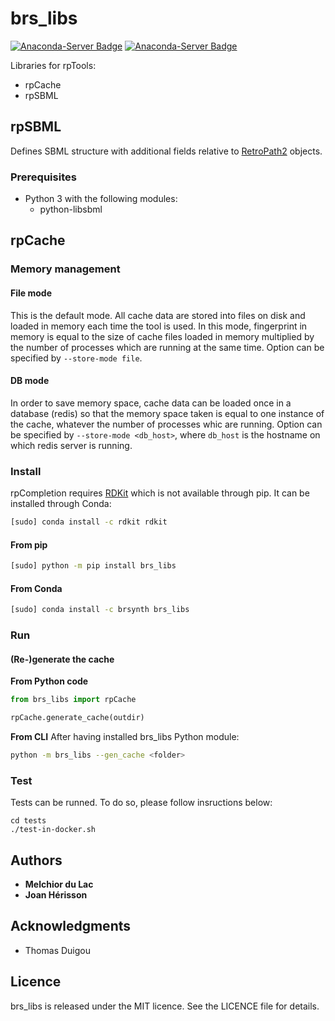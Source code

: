# brs_libs

[![Anaconda-Server Badge](https://anaconda.org/brsynth/brs_libs/badges/latest_release_date.svg)](https://anaconda.org/brsynth/brs_libs) [![Anaconda-Server Badge](https://anaconda.org/brsynth/brs_libs/badges/version.svg)](https://anaconda.org/brsynth/brs_libs)

Libraries for rpTools:
* rpCache
* rpSBML

## rpSBML
Defines SBML structure with additional fields relative to [RetroPath2](https://github.com/brsynth/RetroPath2-wrapper) objects.

### Prerequisites
* Python 3 with the following modules:
    * python-libsbml


## rpCache

### Memory management

#### File mode
This is the default mode. All cache data are stored into files on disk and loaded in memory each time the tool is used. In this mode, fingerprint in memory is equal to the size of cache files loaded in memory multiplied by the number of processes which are running at the same time. Option can be specified by `--store-mode file`.

#### DB mode
In order to save memory space, cache data can be loaded once in a database (redis) so that the memory space taken is equal to one instance of the cache, whatever the number of processes whic are running. Option can be specified by `--store-mode <db_host>`, where `db_host` is the hostname on which redis server is running.


### Install
rpCompletion requires [RDKit](https://www.RDKit.org) which is not available through pip. It can be installed through Conda:
```sh
[sudo] conda install -c rdkit rdkit
```
#### From pip
```sh
[sudo] python -m pip install brs_libs
```
#### From Conda
```sh
[sudo] conda install -c brsynth brs_libs
```

### Run

#### (Re-)generate the cache
**From Python code**
```python
from brs_libs import rpCache

rpCache.generate_cache(outdir)
```
**From CLI**
After having installed brs_libs Python module:
```sh
python -m brs_libs --gen_cache <folder>
```


### Test
Tests can be runned. To do so, please follow insructions below:
```
cd tests
./test-in-docker.sh
```


## Authors

* **Melchior du Lac**
* **Joan Hérisson**

## Acknowledgments

* Thomas Duigou


## Licence
brs_libs is released under the MIT licence. See the LICENCE file for details.
